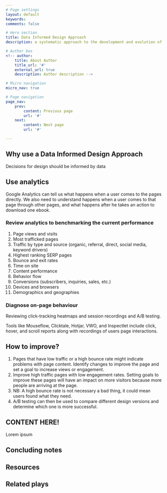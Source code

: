```yaml
---
# Page settings
layout: default
keywords:
comments: false

# Hero section
title: Data Informed Design Approach
description: a systematic approach to the development and evolution of products and services 

# Author box
<!-- author:
    title: About Author
    title_url: '#'
    external_url: true
    description: Author description -->

# Micro navigation
micro_nav: true

# Page navigation
page_nav:
    prev:
        content: Previous page
        url: '#'
    next:
        content: Next page
        url: '#'

---
```



## Why use a Data Informed Design Approach
Decisions for design should be informed by data

## Use analytics 
Google Analytics can tell us what happens when a user comes to the pages directly. We also need to understand happens when a user comes to that page through other pages, and what happens after he takes an action to download one ebook.

### Review analytics to benchmarking the current performance

1. Page views and visits
1. Most trafficked pages
1. Traffic by type and source (organic, referral, direct, social media, keyword drivers)
1. Highest ranking SERP pages
1. Bounce and exit rates
1. Time on site
1. Content performance
1. Behavior flow
1. Conversions (subscribers, inquiries, sales, etc.)
1. Devices and browsers
1. Demographics and geographies

### Diagnose on-page behaviour
Reviewing click-tracking heatmaps and session recordings and A/B testing.

Tools like Mouseflow, Clicktale, Hotjar, VWO, and Inspectlet include click, hover, and scroll reports along with recordings of users page interactions.

## How to improve?
1. Pages that have low traffic or a high bounce rate might indicate problems with page content. Identify changes to improve the page and set a goal to increase views or engagement. 
1. Improve high traffic pages with low engagement rates. Setting goals to improve these pages will have an impact on more visitors because more people are arriving at the page.
1. NB: A high bounce rate is not necessary a bad thing, it could mean users found what they need.
1. A/B testing can then be used to compare different design versions and determine which one is more successful.


## CONTENT HERE!
Lorem ipsum

## Concluding notes

## Resources

## Related plays
